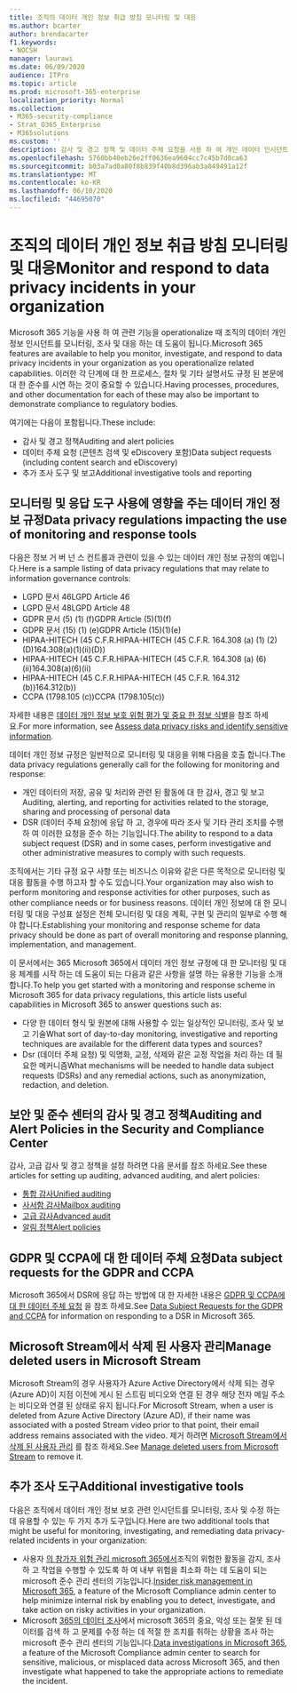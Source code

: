 ```yaml
---
title: 조직의 데이터 개인 정보 취급 방침 모니터링 및 대응
ms.author: bcarter
author: brendacarter
f1.keywords:
- NOCSH
manager: laurawi
ms.date: 06/09/2020
audience: ITPro
ms.topic: article
ms.prod: microsoft-365-enterprise
localization_priority: Normal
ms.collection:
- M365-security-compliance
- Strat_O365_Enterprise
- M365solutions
ms.custom: ''
description: 감사 및 경고 정책 및 데이터 주체 요청을 사용 하 여 개인 데이터 인시던트를 모니터링 하 고 대응 합니다.
ms.openlocfilehash: 5760bb40eb26e2ff0636ea9604cc7c45b7d0ca63
ms.sourcegitcommit: b03a7ad0a80f8b839f40b8d396ab3a049491a12f
ms.translationtype: MT
ms.contentlocale: ko-KR
ms.lasthandoff: 06/10/2020
ms.locfileid: "44695070"
---
```

# <a name="monitor-and-respond-to-data-privacy-incidents-in-your-organization"></a><span data-ttu-id="09804-103">조직의 데이터 개인 정보 취급 방침 모니터링 및 대응</span><span class="sxs-lookup"><span data-stu-id="09804-103">Monitor and respond to data privacy incidents in your organization</span></span>

<span data-ttu-id="09804-104">Microsoft 365 기능을 사용 하 여 관련 기능을 operationalize 때 조직의 데이터 개인 정보 인시던트를 모니터링, 조사 및 대응 하는 데 도움이 됩니다.</span><span class="sxs-lookup"><span data-stu-id="09804-104">Microsoft 365 features are available to help you monitor, investigate, and respond to data privacy incidents in your organization as you operationalize related capabilities.</span></span> <span data-ttu-id="09804-105">이러한 각 단계에 대 한 프로세스, 절차 및 기타 설명서도 규정 된 본문에 대 한 준수를 시연 하는 것이 중요할 수 있습니다.</span><span class="sxs-lookup"><span data-stu-id="09804-105">Having processes, procedures, and other documentation for each of these may also be important to demonstrate compliance to regulatory bodies.</span></span>

<span data-ttu-id="09804-106">여기에는 다음이 포함됩니다.</span><span class="sxs-lookup"><span data-stu-id="09804-106">These include:</span></span> 

- <span data-ttu-id="09804-107">감사 및 경고 정책</span><span class="sxs-lookup"><span data-stu-id="09804-107">Auditing and alert policies</span></span>
- <span data-ttu-id="09804-108">데이터 주체 요청 (콘텐츠 검색 및 eDiscovery 포함)</span><span class="sxs-lookup"><span data-stu-id="09804-108">Data subject requests (including content search and eDiscovery)</span></span>
- <span data-ttu-id="09804-109">추가 조사 도구 및 보고</span><span class="sxs-lookup"><span data-stu-id="09804-109">Additional investigative tools and reporting</span></span>

## <a name="data-privacy-regulations-impacting-the-use-of-monitoring-and-response-tools"></a><span data-ttu-id="09804-110">모니터링 및 응답 도구 사용에 영향을 주는 데이터 개인 정보 규정</span><span class="sxs-lookup"><span data-stu-id="09804-110">Data privacy regulations impacting the use of monitoring and response tools</span></span>

<span data-ttu-id="09804-111">다음은 정보 거 버 넌 스 컨트롤과 관련이 있을 수 있는 데이터 개인 정보 규정의 예입니다.</span><span class="sxs-lookup"><span data-stu-id="09804-111">Here is a sample listing of data privacy regulations that may relate to information governance controls:</span></span>

- <span data-ttu-id="09804-112">LGPD 문서 46</span><span class="sxs-lookup"><span data-stu-id="09804-112">LGPD Article 46</span></span>
- <span data-ttu-id="09804-113">LGPD 문서 48</span><span class="sxs-lookup"><span data-stu-id="09804-113">LGPD Article 48</span></span>
- <span data-ttu-id="09804-114">GDPR 문서 (5) (1) (f)</span><span class="sxs-lookup"><span data-stu-id="09804-114">GDPR Article (5)(1)(f)</span></span>
- <span data-ttu-id="09804-115">GDPR 문서 (15) (1) (e)</span><span class="sxs-lookup"><span data-stu-id="09804-115">GDPR Article (15)(1)(e)</span></span>
- <span data-ttu-id="09804-116">HIPAA-HITECH (45 C.F.R.</span><span class="sxs-lookup"><span data-stu-id="09804-116">HIPAA-HITECH (45 C.F.R.</span></span> <span data-ttu-id="09804-117">164.308 (a) (1) (2) (D)</span><span class="sxs-lookup"><span data-stu-id="09804-117">164.308(a)(1)(ii)(D))</span></span>
- <span data-ttu-id="09804-118">HIPAA-HITECH (45 C.F.R.</span><span class="sxs-lookup"><span data-stu-id="09804-118">HIPAA-HITECH (45 C.F.R.</span></span> <span data-ttu-id="09804-119">164.308 (a) (6) (ii)</span><span class="sxs-lookup"><span data-stu-id="09804-119">164.308(a)(6)(ii)</span></span>
- <span data-ttu-id="09804-120">HIPAA-HITECH (45 C.F.R.</span><span class="sxs-lookup"><span data-stu-id="09804-120">HIPAA-HITECH (45 C.F.R.</span></span> <span data-ttu-id="09804-121">164.312 (b))</span><span class="sxs-lookup"><span data-stu-id="09804-121">164.312(b))</span></span>
- <span data-ttu-id="09804-122">CCPA (1798.105 (c))</span><span class="sxs-lookup"><span data-stu-id="09804-122">CCPA (1798.105(c))</span></span>

<span data-ttu-id="09804-123">자세한 내용은 [데이터 개인 정보 보호 위험 평가 및 중요 한 정보 식별](information-protection-deploy-assess.md)을 참조 하세요.</span><span class="sxs-lookup"><span data-stu-id="09804-123">For more information, see [Assess data privacy risks and identify sensitive information](information-protection-deploy-assess.md).</span></span>

<span data-ttu-id="09804-124">데이터 개인 정보 규정은 일반적으로 모니터링 및 대응을 위해 다음을 호출 합니다.</span><span class="sxs-lookup"><span data-stu-id="09804-124">The data privacy regulations generally call for the following for monitoring and response:</span></span>

- <span data-ttu-id="09804-125">개인 데이터의 저장, 공유 및 처리와 관련 된 활동에 대 한 감사, 경고 및 보고</span><span class="sxs-lookup"><span data-stu-id="09804-125">Auditing, alerting, and reporting for activities related to the storage, sharing and processing of personal data</span></span>
- <span data-ttu-id="09804-126">DSR (데이터 주체 요청)에 응답 하 고, 경우에 따라 조사 및 기타 관리 조치를 수행 하 여 이러한 요청을 준수 하는 기능입니다.</span><span class="sxs-lookup"><span data-stu-id="09804-126">The ability to respond to a data subject request (DSR) and in some cases, perform investigative and other administrative measures to comply with such requests.</span></span>

<span data-ttu-id="09804-127">조직에서는 기타 규정 요구 사항 또는 비즈니스 이유와 같은 다른 목적으로 모니터링 및 대응 활동을 수행 하고자 할 수도 있습니다.</span><span class="sxs-lookup"><span data-stu-id="09804-127">Your organization may also wish to perform monitoring and response activities for other purposes, such as other compliance needs or for business reasons.</span></span> <span data-ttu-id="09804-128">데이터 개인 정보에 대 한 모니터링 및 대응 구성표 설정은 전체 모니터링 및 대응 계획, 구현 및 관리의 일부로 수행 해야 합니다.</span><span class="sxs-lookup"><span data-stu-id="09804-128">Establishing your monitoring and response scheme for data privacy should be done as part of overall monitoring and response planning, implementation, and management.</span></span>

<span data-ttu-id="09804-129">이 문서에서는 365 Microsoft 365에서 데이터 개인 정보 규정에 대 한 모니터링 및 대응 체계를 시작 하는 데 도움이 되는 다음과 같은 사항을 설명 하는 유용한 기능을 소개 합니다.</span><span class="sxs-lookup"><span data-stu-id="09804-129">To help you get started with a monitoring and response scheme in Microsoft 365 for data privacy regulations, this article lists useful capabilities in Microsoft 365 to answer questions such as:</span></span> 

- <span data-ttu-id="09804-130">다양 한 데이터 형식 및 원본에 대해 사용할 수 있는 일상적인 모니터링, 조사 및 보고 기술</span><span class="sxs-lookup"><span data-stu-id="09804-130">What sort of day-to-day monitoring, investigative and reporting techniques are available for the different data types and sources?</span></span>
- <span data-ttu-id="09804-131">Dsr (데이터 주체 요청) 및 익명화, 교정, 삭제와 같은 교정 작업을 처리 하는 데 필요한 메커니즘</span><span class="sxs-lookup"><span data-stu-id="09804-131">What mechanisms will be needed to handle data subject requests (DSRs) and any remedial actions, such as anonymization, redaction, and deletion.</span></span>

## <a name="auditing-and-alert-policies-in-the-security-and-compliance-center"></a><span data-ttu-id="09804-132">보안 및 준수 센터의 감사 및 경고 정책</span><span class="sxs-lookup"><span data-stu-id="09804-132">Auditing and Alert Policies in the Security and Compliance Center</span></span>

<span data-ttu-id="09804-133">감사, 고급 감사 및 경고 정책을 설정 하려면 다음 문서를 참조 하세요.</span><span class="sxs-lookup"><span data-stu-id="09804-133">See these articles for setting up auditing, advanced auditing, and alert policies:</span></span>

- [<span data-ttu-id="09804-134">통합 감사</span><span class="sxs-lookup"><span data-stu-id="09804-134">Unified auditing</span></span>](../compliance/search-the-audit-log-in-security-and-compliance.md)
- [<span data-ttu-id="09804-135">사서함 감사</span><span class="sxs-lookup"><span data-stu-id="09804-135">Mailbox auditing</span></span>](../compliance/enable-mailbox-auditing.md)
- [<span data-ttu-id="09804-136">고급 감사</span><span class="sxs-lookup"><span data-stu-id="09804-136">Advanced audit</span></span>](../compliance/advanced-audit.md)
- [<span data-ttu-id="09804-137">알림 정책</span><span class="sxs-lookup"><span data-stu-id="09804-137">Alert policies</span></span>](../compliance/alert-policies.md)

## <a name="data-subject-requests-for-the-gdpr-and-ccpa"></a><span data-ttu-id="09804-138">GDPR 및 CCPA에 대 한 데이터 주체 요청</span><span class="sxs-lookup"><span data-stu-id="09804-138">Data subject requests for the GDPR and CCPA</span></span>

<span data-ttu-id="09804-139">Microsoft 365에서 DSR에 응답 하는 방법에 대 한 자세한 내용은 [GDPR 및 CCPA에 대 한 데이터 주체 요청](../compliance/gdpr-dsr-office365.md) 을 참조 하세요.</span><span class="sxs-lookup"><span data-stu-id="09804-139">See [Data Subject Requests for the GDPR and CCPA](../compliance/gdpr-dsr-office365.md) for information on responding to a DSR in Microsoft 365.</span></span>

## <a name="manage-deleted-users-in-microsoft-stream"></a><span data-ttu-id="09804-140">Microsoft Stream에서 삭제 된 사용자 관리</span><span class="sxs-lookup"><span data-stu-id="09804-140">Manage deleted users in Microsoft Stream</span></span>

<span data-ttu-id="09804-141">Microsoft Stream의 경우 사용자가 Azure Active Directory에서 삭제 되는 경우 (Azure AD)이 지점 이전에 게시 된 스트림 비디오와 연결 된 경우 해당 전자 메일 주소는 비디오와 연결 된 상태로 유지 됩니다.</span><span class="sxs-lookup"><span data-stu-id="09804-141">For Microsoft Stream, when a user is deleted from Azure Active Directory (Azure AD), if their name was associated with a posted Stream video prior to that point, their email address remains associated with the video.</span></span> <span data-ttu-id="09804-142">제거 하려면 [Microsoft Stream에서 삭제 된 사용자 관리](https://docs.microsoft.com/stream/managing-deleted-users) 를 참조 하세요.</span><span class="sxs-lookup"><span data-stu-id="09804-142">See [Manage deleted users from Microsoft Stream](https://docs.microsoft.com/stream/managing-deleted-users) to remove it.</span></span>

## <a name="additional-investigative-tools"></a><span data-ttu-id="09804-143">추가 조사 도구</span><span class="sxs-lookup"><span data-stu-id="09804-143">Additional investigative tools</span></span>

<span data-ttu-id="09804-144">다음은 조직에서 데이터 개인 정보 보호 관련 인시던트를 모니터링, 조사 및 수정 하는 데 유용할 수 있는 두 가지 추가 도구입니다.</span><span class="sxs-lookup"><span data-stu-id="09804-144">Here are two additional tools that might be useful for monitoring, investigating, and remediating data privacy-related incidents in your organization:</span></span>

- <span data-ttu-id="09804-145">사용자 [의 참가자 위험 관리 microsoft 365에서](../compliance/insider-risk-management.md)조직의 위험한 활동을 감지, 조사 하 고 작업을 수행할 수 있도록 하 여 내부 위험을 최소화 하는 데 도움이 되는 microsoft 준수 관리 센터의 기능입니다.</span><span class="sxs-lookup"><span data-stu-id="09804-145">[Insider risk management in Microsoft 365](../compliance/insider-risk-management.md), a feature of the Microsoft Compliance admin center to help minimize internal risk by enabling you to detect, investigate, and take action on risky activities in your organization.</span></span>
- <span data-ttu-id="09804-146">Microsoft [365의 데이터 조사](../compliance/overview-data-investigations.md)에서 microsoft 365의 중요, 악성 또는 잘못 된 데이터를 검색 하 고 문제를 수정 하는 데 적절 한 조치를 취하는 상황을 조사 하는 microsoft 준수 관리 센터의 기능입니다.</span><span class="sxs-lookup"><span data-stu-id="09804-146">[Data investigations in Microsoft 365](../compliance/overview-data-investigations.md), a feature of the Microsoft Compliance admin center to search for sensitive, malicious, or misplaced data across Microsoft 365, and then investigate what happened to take the appropriate actions to remediate the incident.</span></span>
